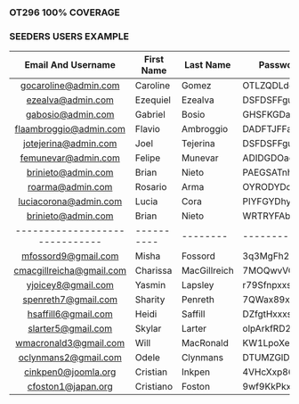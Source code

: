 ###  OT296 100% COVERAGE

###  SEEDERS USERS EXAMPLE

|      Email And Username       | First Name | Last Name    | Password      | Photo       |   Role |
|:-----------------------------:|------------|--------------|---------------|-------------|-------:|
|     gocaroline@admin.com      | Caroline   | Gomez        | OTLZQDLdddfx  | default.jpg |  Admin |
|       ezealva@admin.com       | Ezequiel   | Ezealva      | DSFDSFFguynf  | default.jpg |  Admin |
|       gabosio@admin.com       | Gabriel    | Bosio        | GHSFKGDadffa  | default.jpg |  Admin |
|    flaambroggio@admin.com     | Flavio     | Ambroggio    | DADFTJFFasdfa | default.jpg |  Admin |
|     jotejerina@admin.com      | Joel       | Tejerina     | DSFDSFFguynf  | default.jpg |  Admin |
|      femunevar@admin.com      | Felipe     | Munevar      | ADIDGDOadyjf  | default.jpg |  Admin |
|      brinieto@admin.com       | Brian      | Nieto        | PAEGSATnhyfj  | default.jpg |  Admin |
|       roarma@admin.com        | Rosario    | Arma         | OYRODYDoyfgd  | default.jpg |  Admin |
|   luciacorona@admin.com       | Lucia      | Cora         | PIYFGYDhyosf  | default.jpg |  Admin |
|      brinieto@admin.com       | Brian      | Nieto        | WRTRYFAbncou  | default.jpg |  Admin |
|------------------------------ | ---------- | --------     | -----------   | ----------- |   ---- |
|     mfossord9@gmail.com       | Misha      | Fossord      | 3q3MgFh2Ps5   | default.jpg |   User |
|   cmacgillreicha@gmail.com    | Charissa   | MacGillreich | 7MOQwvVOHz2p  | default.jpg |   User |
|   yjoicey8@gmail.com          | Yasmin     | Lapsley      | r79Sfnpxxsx   | default.jpg |   User |
|    spenreth7@gmail.com        | Sharity    | Penreth      | 7QWax89xxs    | default.jpg |   User |
|     hsaffill6@gmail.com       | Heidi      | Saffill      | DZfgtHxxxs    | default.jpg |   User |
|     slarter5@gmail.com        | Skylar     | Larter       | olpArkfRD2    | default.jpg |   User |
|     wmacronald3@gmail.com     | Will       | MacRonald    | KW1LpoXehdo   | default.jpg |   User |
|      oclynmans2@gmail.com     | Odele      | Clynmans     | DTUMZGlDjxdd  | default.jpg |   User |
|      cinkpen0@joomla.org      | Cristian   | Inkpen       | 4VHcXxp86sB   | default.jpg |   User |
|     cfoston1@japan.org        | Cristiano  | Foston       | 9wf9KkPkxsx   | default.jpg |   User |


